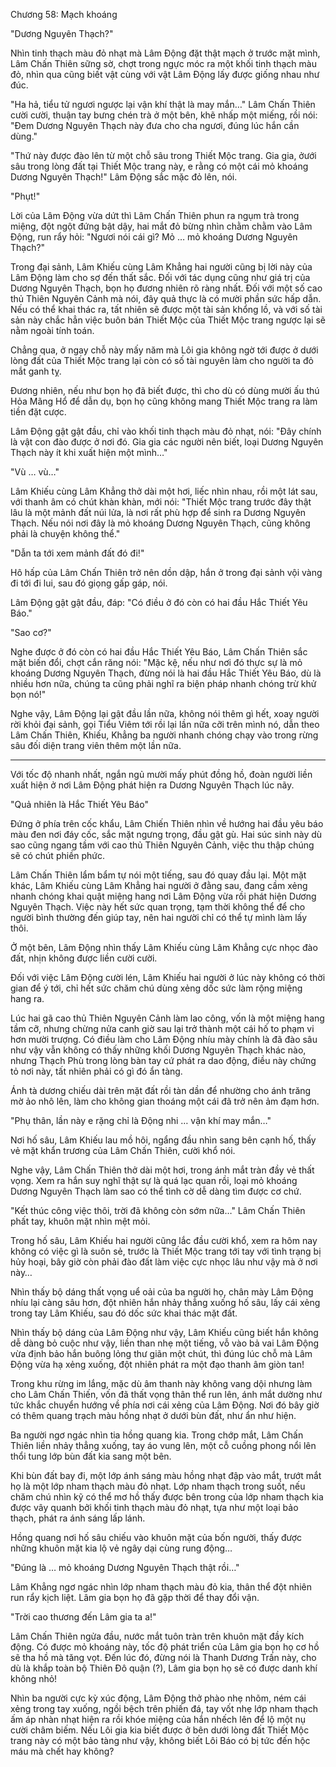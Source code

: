 




Chương 58: Mạch khoáng


"Dương Nguyên Thạch?"

Nhìn tinh thạch màu đỏ nhạt mà Lâm Động đặt thật mạch ở trước mặt mình, Lâm Chấn Thiên sững sờ, chợt trong ngực móc ra một khối tinh thạch màu đỏ, nhìn qua cũng biết vật cùng với vật Lâm Động lấy được giống nhau như đúc.

"Ha hả, tiểu tử ngươi ngược lại vận khí thật là may mắn…" Lâm Chấn Thiên cười cười, thuận tay bưng chén trà ở một bên, khẽ nhấp một miếng, rồi nói: "Đem Dương Nguyên Thạch này đưa cho cha ngươi, đúng lúc hắn cần dùng."

"Thứ này được đào lên từ một chỗ sâu trong Thiết Mộc trang. Gia gia, ởưới sâu trong lòng đất tại Thiết Mộc trang này, e rằng có một cái mỏ khoáng Dương Nguyên Thạch!" Lâm Động sắc mặc đỏ lên, nói.

"Phụt!"

Lời của Lâm Động vừa dứt thì Lâm Chấn Thiên phun ra ngụm trà trong miệng, đột ngột đứng bật dậy, hai mắt đỏ bừng nhìn chằm chằm vào Lâm Động, run rẩy hỏi: "Ngươi nói cái gì? Mỏ … mỏ khoáng Dương Nguyên Thạch?"

Trong đại sảnh, Lâm Khiếu cùng Lâm Khẳng hai người cũng bị lời này của Lâm Động làm cho sợ đến thất sắc. Đối với tác dụng cũng như giá trị của Dương Nguyên Thạch, bọn họ đương nhiên rõ ràng nhất. Đối với một số cao thủ Thiên Nguyên Cảnh mà nói, đây quả thực là có mười phần sức hấp dẫn. Nếu có thể khai thác ra, tất nhiên sẽ được một tài sản khổng lồ, và với số tài sản này chắc hẳn việc buôn bán Thiết Mộc của Thiết Mộc trang ngược lại sẽ nằm ngoài tính toán.

Chẳng qua, ở ngay chỗ này mấy năm mà Lôi gia không ngờ tới được ở dưới lòng đất của Thiết Mộc trang lại còn có số tài nguyên làm cho người ta đỏ mắt ganh tỵ.

Đương nhiên, nếu như bọn họ đã biết được, thì cho dù có dùng mười ấu thú Hỏa Mãng Hổ để dẫn dụ, bọn họ cũng không mang Thiết Mộc trang ra làm tiền đặt cược.

Lâm Động gật gật đầu, chỉ vào khối tinh thạch màu đỏ nhạt, nói: "Đây chính là vật con đào được ở nơi đó. Gia gia các người nên biết, loại Dương Nguyên Thạch này ít khi xuất hiện một mình…"

"Vù … vù…"

Lâm Khiếu cùng Lâm Khẳng thở dài một hơi, liếc nhìn nhau, rồi một lát sau, với thanh âm có chút khàn khàn, mới nói: "Thiết Mộc trang trước đây thật lâu là một mảnh đất núi lửa, là nơi rất phù hợp để sinh ra Dương Nguyên Thạch. Nếu nói nơi đây là mỏ khoáng Dương Nguyên Thạch, cũng không phải là chuyện không thể."

"Dẫn ta tới xem mảnh đất đó đi!"

Hô hấp của Lâm Chấn Thiên trở nên dồn dập, hắn ở trong đại sảnh vội vàng đi tới đi lui, sau đó giọng gấp gáp, nói.

Lâm Động gật gật đầu, đáp: "Có điều ở đó còn có hai đầu Hắc Thiết Yêu Báo."

"Sao cơ?"

Nghe được ở đó còn có hai đầu Hắc Thiết Yêu Báo, Lâm Chấn Thiên sắc mặt biến đổi, chợt cắn răng nói: "Mặc kệ, nếu như nơi đó thực sự là mỏ khoáng Dương Nguyên Thạch, đừng nói là hai đầu Hắc Thiết Yêu Báo, dù là nhiều hơn nữa, chúng ta cũng phải nghĩ ra biện pháp nhanh chóng trừ khử bọn nó!"

Nghe vậy, Lâm Động lại gật đầu lần nữa, không nói thêm gì hết, xoay người rời khỏi đại sảnh, gọi Tiểu Viêm tới rồi lại lần nữa cỡi trên mình nó, dẫn theo Lâm Chấn Thiên, Khiếu, Khẳng ba người nhanh chóng chạy vào trong rừng sâu đối diện trang viên thêm một lần nữa.

***

Với tốc độ nhanh nhất, ngắn ngủ mười mấy phút đồng hồ, đoàn người liền xuất hiện ở nơi Lâm Động phát hiện ra Dương Nguyên Thạch lúc nãy.

"Quả nhiên là Hắc Thiết Yêu Báo"

Đứng ở phía trên cốc khẩu, Lâm Chiến Thiên nhìn về hướng hai đầu yêu báo màu đen nơi đáy cốc, sắc mặt ngưng trọng, đầu gật gù. Hai súc sinh này dù sao cũng ngang tầm với cao thủ Thiên Nguyên Cảnh, việc thu thập chúng sẽ có chút phiền phức.

Lâm Chấn Thiên lẩm bẩm tự nói một tiếng, sau đó quay đầu lại. Một mặt khác, Lâm Khiếu cùng Lâm Khẳng hai người ở đằng sau, đang cầm xẻng nhanh chóng khai quật miệng hang nơi Lâm Động vừa rồi phát hiện Dương Nguyên Thạch. Việc này hết sức quan trọng, tạm thời không thể để cho người bình thường đến giúp tay, nên hai người chỉ có thể tự mình làm lấy thôi.

Ở một bên, Lâm Động nhìn thấy Lâm Khiếu cùng Lâm Khẳng cực nhọc đào đất, nhịn không được liền cười cười.

Đối với việc Lâm Động cười lén, Lâm Khiếu hai người ở lúc này không có thời gian để ý tới, chỉ hết sức chăm chú dùng xẻng dốc sức làm rộng miệng hang ra.

Lúc hai gã cao thủ Thiên Nguyên Cảnh làm lao công, vốn là một miệng hang tầm cỡ, nhưng chừng nửa canh giờ sau lại trở thành một cái hố to phạm vi hơn mười trượng. Có điều làm cho Lâm Động nhíu mày chính là đã đào sâu như vậy vẫn không có thấy những khối Dương Nguyên Thạch khác nào, nhưng Thạch Phù trong lòng bàn tay cứ phát ra dao động, điều này chứng tỏ nơi này, tất nhiên phải có gì đó ẩn tàng.

Ánh tà dương chiếu dài trên mặt đất rồi tàn dần để nhường cho ánh trăng mờ ảo nhô lên, làm cho không gian thoáng một cái đã trở nên ảm đạm hơn.

"Phụ thân, lần này e rặng chỉ là Động nhi … vận khí may mắn…"

Nơi hố sâu, Lâm Khiếu lau mồ hôi, ngẩng đầu nhìn sang bên cạnh hố, thấy vẻ mặt khẩn trương của Lâm Chấn Thiên, cười khổ nói.

Nghe vậy, Lâm Chấn Thiên thở dài một hơi, trong ánh mắt tràn đầy vẻ thất vọng. Xem ra hắn suy nghĩ thật sự là quá lạc quan rồi, loại mỏ khoáng Dương Nguyên Thạch làm sao có thể tình cờ dễ dàng tìm được cơ chứ.

"Kết thúc công việc thôi, trời đã không còn sớm nữa…" Lâm Chấn Thiên phất tay, khuôn mặt nhìn mệt mỏi.

Trong hố sâu, Lâm Khiếu hai người cũng lắc đầu cười khổ, xem ra hôm nay không có việc gì là suôn sẻ, trước là Thiết Mộc trang tới tay với tình trạng bị hủy hoại, bây giờ còn phải đào đất làm việc cực nhọc lâu như vậy mà ở nơi này…

Nhìn thấy bộ dáng thất vọng uể oải của ba người họ, chân mày Lâm Động nhíu lại càng sâu hơn, đột nhiên hắn nhảy thẳng xuống hố sâu, lấy cái xẻng trong tay Lâm Khiếu, sau đó dốc sức khai thác mặt đất.

Nhìn thấy bộ dáng của Lâm Động như vậy, Lâm Khiếu cũng biết hắn không dễ dàng bỏ cuộc như vậy, liền than nhẹ một tiếng, vỗ vào bả vai Lâm Động vừa định bảo hắn buông lỏng thư giãn một chút, thì đúng lúc chỗ mà Lâm Động vừa hạ xẻng xuống, đột nhiên phát ra một đạo thanh âm giòn tan!

Trong khu rừng im lắng, mặc dù âm thanh này không vang dội nhưng làm cho Lâm Chấn Thiến, vốn đã thất vọng thân thể run lên, ánh mắt dường như tức khắc chuyển hướng về phía nơi cái xẻng của Lâm Động. Nơi đó bây giờ có thêm quang trạch màu hồng nhạt ở dưới bùn đất, như ẩn như hiện.

Ba người ngơ ngác nhìn tia hồng quang kia. Trong chớp mắt, Lâm Chấn Thiên liền nhảy thẳng xuống, tay áo vung lên, một cỗ cuồng phong nổi lên thổi tung lớp bùn đất kia sang một bên.

Khi bùn đất bay đi, một lớp ánh sáng màu hồng nhạt đập vào mắt, trướt mắt họ là một lớp nham thạch màu đỏ nhạt. Lớp nham thạch trong suốt, nếu chăm chú nhìn kỹ có thể mơ hồ thấy được bên trong của lớp nham thạch kia được vây quanh bởi khối tinh thạch màu đỏ nhạt, tựa như một loại bảo thạch, phát ra ánh sáng lấp lánh.

Hồng quang nơi hố sâu chiếu vào khuôn mặt của bốn người, thấy được những khuôn mặt kia lộ vẻ ngây dại cùng rung động…

"Đúng là … mỏ khoáng Dương Nguyên Thạch thật rồi…"

Lâm Khẳng ngơ ngác nhìn lớp nham thạch màu đỏ kia, thân thể đột nhiên run rẩy kịch liệt. Lâm gia bọn họ đã gặp thời để thay đổi vận.

"Trời cao thương đến Lâm gia ta a!"

Lâm Chấn Thiên ngửa đầu, nước mắt tuôn tràn trên khuôn mặt đầy kích động. Có được mỏ khoáng này, tốc độ phát triển của Lâm gia bọn họ cơ hồ sẽ tha hồ mà tăng vọt. Đến lúc đó, đừng nói là Thanh Dương Trấn này, cho dù là khắp toàn bộ Thiên Đô quận (?), Lâm gia bọn họ sẽ có được danh khí không nhỏ!

Nhìn ba người cực kỳ xúc động, Lâm Động thở phào nhẹ nhõm, ném cái xẻng trong tay xuống, ngồi bệch trên phiến đá, tay vốt nhẹ lớp nham thạch ấm áp nhàn nhạt hiện ra rồi khóe miệng của hắn nhếch lên để lộ một nụ cười châm biếm. Nếu Lôi gia kia biết được ở bên dưới lòng đất Thiết Mộc trang này có một bảo tàng như vậy, không biết Lôi Báo có bị tức đến hộc máu mà chết hay không?




